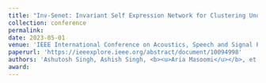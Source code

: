 ```yaml
---
title: "Inv-Senet: Invariant Self Expression Network for Clustering Under Biased Data"
collection: conference
permalink: 
date: 2023-05-01
venue: 'IEEE International Conference on Acoustics, Speech and Signal Processing <b>(ICASSP)</b>'
paperurl: 'https://ieeexplore.ieee.org/abstract/document/10094998'
authors: 'Ashutosh Singh, Ashish Singh, <b><u>Aria Masoomi</u></b>, et al'
award: 
---
```


